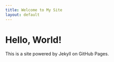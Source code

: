 ```yaml
---
title: Welcome to My Site
layout: default
---
```

# Hello, World!
This is a site powered by Jekyll on GitHub Pages.